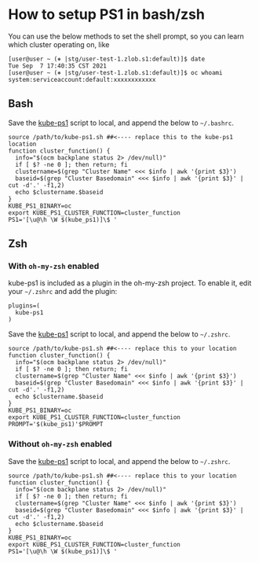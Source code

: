 # How to setup PS1 in bash/zsh

You can use the below methods to set the shell prompt, so you can learn which cluster operating on, like
~~~
[user@user ~ (⎈ |stg/user-test-1.zlob.s1:default)]$ date
Tue Sep  7 17:40:35 CST 2021
[user@user ~ (⎈ |stg/user-test-1.zlob.s1:default)]$ oc whoami
system:serviceaccount:default:xxxxxxxxxxxx
~~~

## Bash
Save the [kube-ps1](https://raw.githubusercontent.com/jonmosco/kube-ps1/master/kube-ps1.sh) script to local, and append the below to `~/.bashrc`.
~~~
source /path/to/kube-ps1.sh ##<---- replace this to the kube-ps1 location
function cluster_function() {
  info="$(ocm backplane status 2> /dev/null)"
  if [ $? -ne 0 ]; then return; fi
  clustername=$(grep "Cluster Name" <<< $info | awk '{print $3}')
  baseid=$(grep "Cluster Basedomain" <<< $info | awk '{print $3}' | cut -d'.' -f1,2)
  echo $clustername.$baseid
}
KUBE_PS1_BINARY=oc
export KUBE_PS1_CLUSTER_FUNCTION=cluster_function
PS1='[\u@\h \W $(kube_ps1)]\$ '
~~~

## Zsh

### With `oh-my-zsh` enabled
kube-ps1 is included as a plugin in the oh-my-zsh project. To enable it, edit your `~/.zshrc` and add the plugin:

```
plugins=(
  kube-ps1
)
```

Save the [kube-ps1](https://raw.githubusercontent.com/jonmosco/kube-ps1/master/kube-ps1.sh) script to local, and append the below to `~/.zshrc`.
~~~
source /path/to/kube-ps1.sh ##<---- replace this to your location
function cluster_function() {
  info="$(ocm backplane status 2> /dev/null)"
  if [ $? -ne 0 ]; then return; fi
  clustername=$(grep "Cluster Name" <<< $info | awk '{print $3}')
  baseid=$(grep "Cluster Basedomain" <<< $info | awk '{print $3}' | cut -d'.' -f1,2)
  echo $clustername.$baseid
}
KUBE_PS1_BINARY=oc
export KUBE_PS1_CLUSTER_FUNCTION=cluster_function
PROMPT='$(kube_ps1)'$PROMPT
~~~
### Without `oh-my-zsh` enabled
Save the [kube-ps1](https://raw.githubusercontent.com/jonmosco/kube-ps1/master/kube-ps1.sh) script to local, and append the below to `~/.zshrc`.
~~~
source /path/to/kube-ps1.sh ##<---- replace this to your location
function cluster_function() {
  info="$(ocm backplane status 2> /dev/null)"
  if [ $? -ne 0 ]; then return; fi
  clustername=$(grep "Cluster Name" <<< $info | awk '{print $3}')
  baseid=$(grep "Cluster Basedomain" <<< $info | awk '{print $3}' | cut -d'.' -f1,2)
  echo $clustername.$baseid
}
KUBE_PS1_BINARY=oc
export KUBE_PS1_CLUSTER_FUNCTION=cluster_function
PS1='[\u@\h \W $(kube_ps1)]\$ '
~~~
